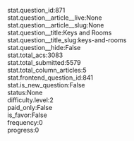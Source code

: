 stat.question_id:871  
stat.question__article__live:None  
stat.question__article__slug:None  
stat.question__title:Keys and Rooms  
stat.question__title_slug:keys-and-rooms  
stat.question__hide:False  
stat.total_acs:3083  
stat.total_submitted:5579  
stat.total_column_articles:5  
stat.frontend_question_id:841  
stat.is_new_question:False  
status:None  
difficulty.level:2  
paid_only:False  
is_favor:False  
frequency:0  
progress:0  
